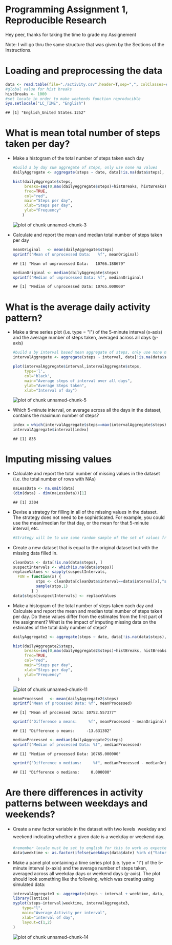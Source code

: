 Programming Assignment 1, Reproducible Research
========================================================

Hey peer, thanks for taking the time to grade my Assignement

Note: I will go thru the same structure that was given by the Sections of the Instructions.

Loading and preprocessing the data
==================================


```r
data <- read.table(file="./activity.csv",header=T,sep=",", colClasses=c(time="numeric", "Date", "numeric"), na.strings = "NA")
#global value for hist breaks
histBreaks <- 1000
#set locale in order to make weekends function reproducible
Sys.setlocale("LC_TIME", "English")
```

```
## [1] "English_United States.1252"
```

What is mean total number of steps taken per day?
=================================================

* Make a histogram of the total number of steps taken each day
    
    ```r
    #build a by day sum aggregate of steps, only use none na values
    dailyAggregate <- aggregate(steps ~ date, data[!is.na(data$steps), ], FUN=sum) 
    ```

    
    ```r
    hist(dailyAggregate$steps,
         breaks=seq(0,max(dailyAggregate$steps)+histBreaks, histBreaks),
         freq=TRUE, 
         col="red",
         main="Steps per day",
         xlab="Steps per day",
         ylab="Frequency"
    	)
    ```
    
    ![plot of chunk unnamed-chunk-3](figure/unnamed-chunk-3.png) 

* Calculate and report the mean and median total number of steps taken per day
    
    ```r
    meanOriginal   <- mean(dailyAggregate$steps)
    sprintf("Mean of unprocessed Data:   %f", meanOriginal)
    ```
    
    ```
    ## [1] "Mean of unprocessed Data:   10766.188679"
    ```
    
    ```r
    medianOriginal <- median(dailyAggregate$steps)
    sprintf("Median of unprocessed Data: %f", medianOriginal)
    ```
    
    ```
    ## [1] "Median of unprocessed Data: 10765.000000"
    ```

What is the average daily activity pattern?
===========================================
* Make a time series plot (i.e. type = "l") of the 5-minute interval (x-axis) and the average number of steps taken, averaged across all days (y-axis)

    
    ```r
    #build a by interval based mean aggregate of steps, only use none na values
    intervalAggregate <- aggregate(steps ~ interval, data[!is.na(data$steps), ], FUN=mean)
    
    plot(intervalAggregate$interval,intervalAggregate$steps, 
         type='l', 
         col='black',
         main="Average steps of interval over all days",
         ylab="Average Steps taken",
         xlab="Interval of day")
    ```
    
    ![plot of chunk unnamed-chunk-5](figure/unnamed-chunk-5.png) 
    
* Which 5-minute interval, on average across all the days in the dataset, contains the maximum number of steps?
    
    ```r
    index = which(intervalAggregate$steps==max(intervalAggregate$steps))
    intervalAggregate$interval[index]
    ```
    
    ```
    ## [1] 835
    ```
    
Imputing missing values
=======================
* Calculate and report the total number of missing values in the dataset (i.e. the total number of rows with NAs)
    
    ```r
    naLessData <- na.omit(data)
    (dim(data) - dim(naLessData))[1]
    ```
    
    ```
    ## [1] 2304
    ```

* Devise a strategy for filling in all of the missing values in the dataset. The strategy does not need to be sophisticated. For example, you could use the mean/median for that day, or the mean for that 5-minute interval, etc.
    
    ```r
    #Strategy will be to use some random sample of the set of values from the same interval
    ```

* Create a new dataset that is equal to the original dataset but with the missing data filled in.
    
    ```r
    cleanData <- data[!is.na(data$steps), ]
    suspectIntervals <- which(is.na(data$steps))
    replaceValues <- sapply(suspectIntervals, 
      FUN = function(x) {
              stps <- cleanData[cleanData$interval==data$interval[x],"steps"]
              sample(stps,1) 
            } )
    data$steps[suspectIntervals] <- replaceValues 
    ```
    

* Make a histogram of the total number of steps taken each day and Calculate and report the mean and median total number of steps taken per day. Do these values differ from the estimates from the first part of the assignment? What is the impact of imputing missing data on the estimates of the total daily number of steps?
    
    ```r
    dailyAggregate2 <- aggregate(steps ~ date, data[!is.na(data$steps), ], FUN=sum)
    ```
    
    
    ```r
    hist(dailyAggregate2$steps,
         breaks=seq(0,max(dailyAggregate2$steps)+histBreaks, histBreaks),
         freq=TRUE, 
         col="red",
         main="Steps per day",
         xlab="Steps per day",
         ylab="Frequency"
      )
    ```
    
    ![plot of chunk unnamed-chunk-11](figure/unnamed-chunk-11.png) 

    
    ```r
    meanProcessed   <- mean(dailyAggregate2$steps)
    sprintf("Mean of processed Data: %f", meanProcessed)
    ```
    
    ```
    ## [1] "Mean of processed Data: 10752.557377"
    ```
    
    ```r
    sprintf("Difference o means:     %f", meanProcessed - meanOriginal)
    ```
    
    ```
    ## [1] "Difference o means:     -13.631302"
    ```
    
    ```r
    medianProcessed <- median(dailyAggregate2$steps)
    sprintf("Median of processed Data: %f", medianProcessed)
    ```
    
    ```
    ## [1] "Median of processed Data: 10765.000000"
    ```
    
    ```r
    sprintf("Difference o medians:     %f", medianProcessed - medianOriginal)
    ```
    
    ```
    ## [1] "Difference o medians:     0.000000"
    ```
    
    
Are there differences in activity patterns between weekdays and weekends?
=========================================================================

* Create a new factor variable in the dataset with two levels  weekday and weekend indicating whether a given date is a weekday or weekend day.
    
    ```r
    #remember locale must be set to english for this to work as expected
    data$weektime <- as.factor(ifelse(weekdays(data$date) %in% c("Saturday","Sunday"),"weekend", "weekday"))
    ```


* Make a panel plot containing a time series plot (i.e. type = "l") of the 5-minute interval (x-axis) and the average number of steps taken, averaged across all weekday days or weekend days (y-axis). The plot should look something like the following, which was creating using simulated data:

 
     
     ```r
     intervalAggregate3 <- aggregate(steps ~ interval + weektime, data, FUN=mean)
     library(lattice)
     xyplot(steps~interval|weektime, intervalAggregate3,
         type="l",
         main="Average Activity per interval",
         xlab="interval of day",
         layout=c(1,2)
     )
     ```
     
     ![plot of chunk unnamed-chunk-14](figure/unnamed-chunk-14.png) 
